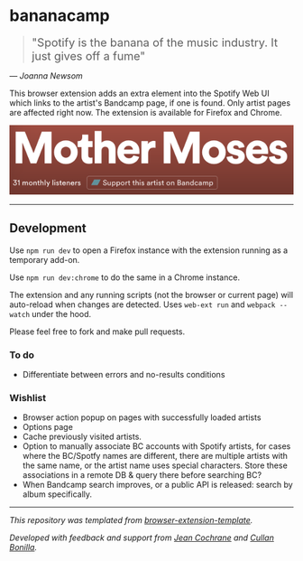 # bananacamp

> <span style="font-size: 20px">"Spotify is the banana of the music industry. It just gives off a fume"</span>

_— Joanna Newsom_

This browser extension adds an extra element into the Spotify Web UI which links to the artist's Bandcamp page, if one is found. Only artist pages are affected right now. The extension is available for Firefox and Chrome.

![Artist page](media/artist.png)

---

## Development

Use `npm run dev` to open a Firefox instance with the extension running as a temporary add-on.

Use `npm run dev:chrome` to do the same in a Chrome instance.

The extension and any running scripts (not the browser or current page) will auto-reload when changes are detected. Uses `web-ext run` and `webpack --watch` under the hood.

Please feel free to fork and make pull requests.

### To do

- Differentiate between errors and no-results conditions

### Wishlist

- Browser action popup on pages with successfully loaded artists
- Options page
- Cache previously visited artists.
- Option to manually associate BC accounts with Spotify artists, for cases where the BC/Spotfy names are different, there are multiple artists with the same name, or the artist name uses special characters. Store these associations in a remote DB & query there before searching BC?
- When Bandcamp search improves, or a public API is released: search by album specifically.

---

_This repository was templated from [browser-extension-template](https://github.com/notlmn/browser-extension-template)._

_Developed with feedback and support from [Jean Cochrane](https://github.com/jeancochrane) and [Cullan Bonilla](https://github.com/strewburry)._
